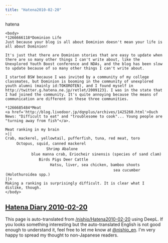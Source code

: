 ```yaml
---
title: "Hatena2010-02-20"
---
```


hatena

```
<body>
*1266666118*Dominion Life
Just because your blog is all about Dominion doesn't mean your life is all about Dominion!

It's just that there are Dominion stories that are easy to update when there are so many other things I can't write about, like the Unexplored Youth Boost conference and NDAs, and the blog has been slow to update because of so many other things I can't write about.

I started BSW because I was invited by a community of my college classmates, but Dominion is booming in the community of unexplored youth alumni (mainly id:TOKOROTEN), and I found myself in http://twitter.g.hatena.ne.jp/retlet/20091231. I was in the state that I had joined the community. It's quite annoying because the means of communication are different in these three communities.

*1266685484*Meat
<a href='http://blog.livedoor.jp/dqnplus/archives/1425260.html'>Ouch News: "Difficult to eat" and "troublesome to cook"... Young people are "turning away from fish"</a>.

Meat ranking in my brain
>||
Crab, mackerel, yellowtail, pufferfish, tuna, red meat, toro
　　　Octopus, squid, canned mackerel
　　　　　　　　　　　Shrimp Abalone
　　　　　　　blue manna crab, Eriocheir sinensis (species of sand clam)
　　　　　　　　　Birds Pigs Deer Cattle
　　　　　　　　　　　　Hatsu, liver, sea chicken, bamboo shoots
　　　　　　　　　　　　　　　　　　　　　　　　　　　　　sea cucumber (Holothuroidea spp.)
||<
Making a ranking is surprisingly difficult. It is clear what I dislike, though.
</body>
```


[Hatena Diary 2010-02-20](https://nishiohirokazu.hatenadiary.org/archive/2010/02/20)
---
This page is auto-translated from [/nishio/Hatena2010-02-20](https://scrapbox.io/nishio/Hatena2010-02-20) using DeepL. If you looks something interesting but the auto-translated English is not good enough to understand it, feel free to let me know at [@nishio_en](https://twitter.com/nishio_en). I'm very happy to spread my thought to non-Japanese readers.